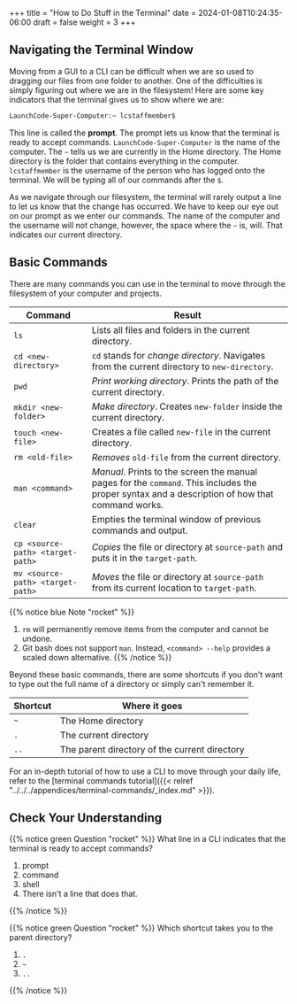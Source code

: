 +++
title = "How to Do Stuff in the Terminal"
date = 2024-01-08T10:24:35-06:00
draft = false
weight = 3
+++

## Navigating the Terminal Window

Moving from a GUI to a CLI can be difficult when we are so used to dragging our
files from one folder to another. One of the difficulties is simply figuring
out where we are in the filesystem! Here are some key indicators that the
terminal gives us to show where we are:

```bash
LaunchCode-Super-Computer:~ lcstaffmember$
```

This line is called the **prompt**. The prompt lets us know that the terminal
is ready to accept commands. `LaunchCode-Super-Computer` is the name of the
computer. The `~` tells us we are currently in the Home directory. The Home
directory is the folder that contains everything in the computer.
`lcstaffmember` is the username of the person who has logged onto the
terminal. We will be typing all of our commands after the `$`.

As we navigate through our filesystem, the terminal will rarely output a line
to let us know that the change has occurred. We have to keep our eye out on our
prompt as we enter our commands. The name of the computer and the username will
not change, however, the space where the `~` is, will. That indicates our
current directory.

## Basic Commands

There are many commands you can use in the terminal to move through the
filesystem of your computer and projects.

| Command                 | Result                                                                                                  |
|-------------------------|---------------------------------------------------------------------------------------------------------|
| `ls`                    | Lists all files and folders in the current directory.                                                   |
| `cd <new-directory>`    | `cd` stands for *change directory*. Navigates from the current directory to `new-directory`.            |
| `pwd`                   | *Print working directory*. Prints the path of the current directory.                                      |
| `mkdir <new-folder>`    | *Make directory*. Creates `new-folder` inside the current directory.                                      |
| `touch <new-file>`      | Creates a file called `new-file` in the current directory.                                                |
| `rm <old-file>`         | *Removes* `old-file` from the current directory.                                                          |
| `man <command>`         | *Manual*. Prints to the screen the manual pages for the `command`. This includes the proper syntax and a description of how that command works. |
| `clear`                 | Empties the terminal window of previous commands and output.                                               |
| `cp <source-path> <target-path>` | *Copies* the file or directory at `source-path` and puts it in the `target-path`.                      |
| `mv <source-path> <target-path>` | *Moves* the file or directory at `source-path` from its current location to `target-path`.             |

{{% notice blue Note "rocket" %}}
1. `rm` will permanently remove items from the computer and cannot be undone.
1. Git bash does not support `man`. Instead, `<command> --help` provides a scaled down alternative.
{{% /notice %}}

Beyond these basic commands, there are some shortcuts if you don't want to type
out the full name of a directory or simply can't remember it.

| Shortcut | Where it goes                           |
|----------|----------------------------------------|
| `~`      | The Home directory                     |
| `.`      | The current directory                  |
| `..`     | The parent directory of the current directory |

For an in-depth tutorial of how to use a CLI to move through your daily life,
refer to the [terminal commands tutorial]({{< relref "../../../appendices/terminal-commands/_index.md" >}}).

## Check Your Understanding

{{% notice green Question "rocket" %}}
What line in a CLI indicates that the terminal is ready to accept commands?

1. prompt
1. command
1. shell
1. There isn't a line that does that.

<!-- Solution: prompt -->
{{% /notice %}}

{{% notice green Question "rocket" %}}
Which shortcut takes you to the parent directory?

1. `.`
1. `~`
1. `..`

<!-- Solution: .. -->
{{% /notice %}}
